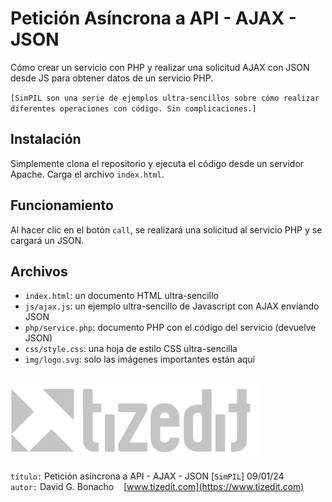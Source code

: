 # Petición Asíncrona a API - AJAX - JSON 

Cómo crear un servicio con PHP y realizar una solicitud AJAX con JSON desde JS para obtener datos de un servicio PHP.

`[SimPIL son una serie de ejemplos ultra-sencillos sobre cómo realizar diferentes operaciones con código. Sin complicaciones.]`

## Instalación 
Simplemente clona el repositorio y ejecuta el código desde un servidor Apache. Carga el archivo `index.html`.

## Funcionamiento 
Al hacer clic en el botón `call`, se realizará una solicitud al servicio PHP y se cargará un JSON.

## Archivos 
 
- `index.html`: un documento HTML ultra-sencillo 
- `js/ajax.js`: un ejemplo ultra-sencillo de Javascript con AJAX enviando JSON
- `php/service.php`: documento PHP con el código del servicio (devuelve JSON)
- `css/style.css`: una hoja de estilo CSS ultra-sencilla
- `img/logo.svg`: solo las imágenes importantes están aquí


![](img/logo.svg)
---
`título:` Petición asíncrona a API - AJAX - JSON [`SimPIL`] 09/01/24\
`autor:` David G. Bonacho &nbsp;&nbsp;  [www.tizedit.com](https://www.tizedit.com)

